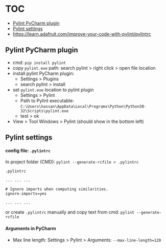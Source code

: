 # TOC
* [Pylint PyCharm plugin](#Pylint-PyCharm-plugin)
* [Pylint settings](#Pylint-settings)
* https://learn.adafruit.com/improve-your-code-with-pylint/pylintrc

## Pylint PyCharm plugin
* cmd: `pip install pylint`
* copy `pylint.exe` path: search pylint > right click > open file location
* install pylint PyCharm plugin: 
  * Settings > Plugins
  * search pylint > install
* set `pylint.exe` location to pylint plugin
  * Settings > Pylint
  * Path to Pylint executable: `C:\Users\hassan\AppData\Local\Programs\Python\Python38-32\Scripts\pylint.exe`
  * test > ok
* View > Tool Windows > Pylint (should show in the bottom left)

## Pylint settings
#### config file: `.pylintrc`
In project folder (CMD): `pylint --generate-rcfile > .pylintrc`    

`.pylintrc`
```text
... ... ...

# Ignore imports when computing similarities.
ignore-imports=yes

... ... ...
```

or create `.pylintrc` manually and copy text from cmd: `pylint --generate-rcfile`

#### Arguments in PyCharm
* Max line length: Settings > Pylint > Arguments: `--max-line-length=120`
